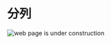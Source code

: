 # 分列

![web page is under construction](https://docimages.blob.core.chinacloudapi.cn/images/commingsoon20210514.jpg)
